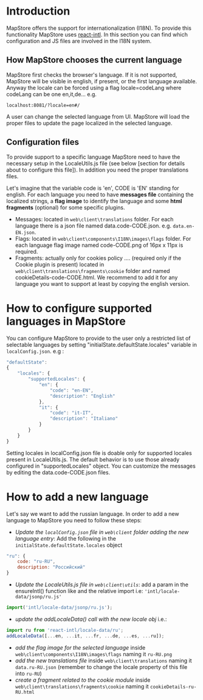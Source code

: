 # Introduction
MapStore offers the support for internationalization (I18N). To provide this functionality MapStore uses [react-intl](https://github.com/yahoo/react-intl).
In this section you can find which configuration and JS files are involved in the I18N system.

## How MapStore chooses the current language
MapStore first checks the browser's language. If it is not supported, MapStore will be visible in english, if present, or the first language available.
Anyway the locale can be forced using a flag locale=codeLang where codeLang can be one en,it,de...
e.g.

```url
localhost:8081/?locale=en#/
```

A user can change the selected language from UI. MapStore will load the proper files to update the page localized in the selected language.

## Configuration files
To provide support to a specific language MapStore need to have the necessary setup in the LocaleUtils.js file (see below [section for details about to configure this file]).
In addition you need the proper translations files.

Let's imagine that the variable code is 'en', CODE is 'EN' standing for english. For each language you need to have **messages file** containing the localized strings, a **flag image** to identify the language and some **html fragments** (optional) for some specific plugins.

- Messages: located in `web\client\translations` folder. For each language there is a json file named data.code-CODE.json. e.g. `data.en-EN.json`.
- Flags: located in `web\client\components\I18N\images\flags` folder. For each language flag image named code-CODE.png of 16px x 11px is required.
- Fragments: actually only for cookies policy ....  (required only if the Cookie plugin is present) located in `web\client\translations\fragments\cookie` folder and named cookieDetails-code-CODE.html. We recommend to add it for any language you want to support at least by copying the english version.

# How to configure supported languages in MapStore
You can configure MapStore to provide to the user only a restricted list of selectable languages by setting "initialState.defaultState.locales" variable in `localConfig.json`. e.g :

```javascript
"defaultState":
{
    "locales": {
        "supportedLocales": {
            "en": {
                "code": "en-EN",
                "description": "English"
            },
            "it": {
                "code": "it-IT",
                "description": "Italiano"
            }
        }
    }
}
```

Setting locales in localConfig.json file is doable only for supported locales present in LocaleUtils.js.
The default behavior is to use those already configured in "supportedLocales" object.
You can customize the messages by editing the data.code-CODE.json files.

# How to add a new language

Let's say we want to add the russian language.
In order to add a new language to MapStore you need to follow these steps:

- *Update the `localConfig.json` file in `web\client` folder adding the new language entry*:
  Add the following in the `initialState.defaultState.locales` object

```javascript
"ru": {
    code: "ru-RU",
    description: "Pоссийский"
}
```

- *Update the LocaleUtils.js file in `web\client\utils`*:
  add a param in the ensureIntl() function like and the relative import i.e: `'intl/locale-data/jsonp/ru.js'`

```javascript
import('intl/locale-data/jsonp/ru.js');
```

- *update the addLocaleData() call with the new locale obj* i.e.:

```javascript
import ru from 'react-intl/locale-data/ru';
addLocaleData([...en, ...it, ...fr, ...de, ...es, ...ru]);
```

- *add the flag image for the selected language* inside `web\client\components\I18N\images\flags` naming it `ru-RU.png`
- *add the new translations file* inside `web\client\translations` naming it `data.ru-RU.json` (remember to change the locale property of this file into `ru-RU`)
- *create a fragment related to the cookie module* inside `web\client\translations\fragments\cookie` naming it `cookieDetails-ru-RU.html`
